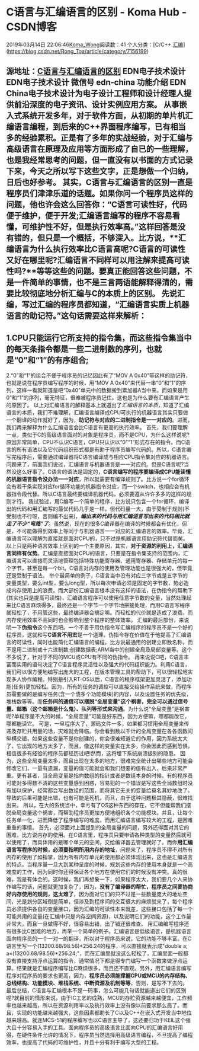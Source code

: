 # C语言与汇编语言的区别 - Koma Hub - CSDN博客
2019年03月14日 22:06:46[Koma_Wong](https://me.csdn.net/Rong_Toa)阅读数：41
个人分类：[C/C++																[汇编](https://blog.csdn.net/Rong_Toa/article/category/8750815)](https://blog.csdn.net/Rong_Toa/article/category/7156199)
> 
源地址：[C语言与汇编语言的区别](http://mp.weixin.qq.com/s?__biz=MjM5MzUxMTAwMg==&mid=2649733198&idx=5&sn=829e5c9cdf13adccf818f7faf3a11d1e&chksm=be8efb7b89f9726dbc6541557a63f1055f4a674efbf10cfc9176daeec102b0286188243d54d5&mpshare=1&scene=1&srcid=0312XZGj5kk8p3JNh4tJnf19#rd)
EDN电子技术设计 **EDN电子技术设计**
微信号 edn-china
功能介绍 EDN China电子技术设计为电子设计工程师和设计经理人提供前沿深度的电子资讯、设计实例应用方案。
从事嵌入式系统开发多年，对于软件方面，从初期的单片机汇编语言编程，到后来的C++界面程序编写，已有相当多的经验累积。正是有了多年的实战经验，对于汇编与高级语言在原理及应用等方面形成了自已的一些理解，也是我经常思考的问题，但一直没有以书面的方式记录下来，今天之所以写下这些文字，正是想做一个归纳，日后也好参考。
其实，**C语言与汇编语言的区别**一直是程序员们津津乐道的话题。如果你问一个程序员这样的问题，他也许会这么回答你：“C语言可读性好，代码便于维护，便于开发;汇编语言编写的程序不容易看懂，可维护性不好，但是执行效率高。”这样回答是没有错的，但只是一个概括，不够深入。比方说，**汇编语言为什么执行效率比C语言高呢?C语言的可读性又好在哪里呢?汇编语言不同样可以用注解来提高可读性吗?**等等这些的问题。要真正能回答这些问题，不是一件简单的事情，也不是三言两语能解释得清的，需要比较彻底地分析汇编与C的本质上的区别。
**先说汇编**，写过汇编的程序员都知道，“**汇编语言实质上机器语言的助记符。**”这句话需要这样来解析：
- 
1.CPU只能运行它所支持的指令集，而这些指令集当中的每天条指令都是一些二进制数的序列，也就是“0”和“1”的有序组合;
- 
2.“0”和“1”的组合不便于程序员的记忆因此有了“MOV A 0x40”等这样的助记符，也就是说在程序员编写程序的时候，用“MOV A 0x40”来代替一串“0”和“1”的序列，这样一看就知道是吧“0x40”单元中的数据搬到累加器A当中来。而如果是用0”和“1”的序列，毫无特征，很难被程序员记住。这也是为什么要有汇编语言产生的原因了。
以上对汇编语言的解释基本上就道出了*汇编语言的本质*，知道了汇编语言的本质，我们不难理解，汇编语言编译成CPU可执行的机器语言其实只要做一个翻译的动作就好了，因为，**助记符与对应的二进制指令是一一对应的**。进而，我们再来解释为什么汇编语言会比C语言有更高的执行效率。
首先，我们要理解一点，类似于C的高级语言面对的对象是程序员，而不是CPU，为什么这样说呢?原因非常简单，CPU不认识C语言，CPU只认识以“0”“1”形式存在的指令。而C语言的所有语法以及它代码组织形式都是有助于程序员编写代码的。所以，C语言编写完程序后，需要通过编译器将C语言编译成与相应CPU指令集对应的机器语言。
问题来了，前面我们说过，汇编语言与机器语言是一一对应的。但是C语言呢?当然没这么好事了。C语言的语法是固定的，**C语言编写的程序要编译成CPU能读懂的机器语言指令没办法一一对应**，所以就需要有编译规则了。比方说一个for循环会有若干条实现对应for循环功能的机器指令对应，而一个switch，也相应会有机器指令段代替。所以C语言最终要编译机器代码，必须要遵从许许多多的这样的规则才行。
我试验过，用C编写一个简单的程序，比方说只包含一个for循环，编译出的代码和用汇编写的最优代码几乎是一样。但代码量一大，由于受制于规则(不受制也不行呀，否则编不出来)，***编出来的代码与用汇编语言写出来的代码相比就走了不少“弯路”了***。虽然说，现在的很多C编译器在编译的时候都会有优化，但是，不可能做得到效率上等同于与机器语言一一对应的汇编语言的效率。毕竟，汇编语言可以理解为直接就是面对CPU的，只不过是机器语言用助记符代替而矣。
以上只是两种语言效率上区别的一个主要原因，其实，**对于资源的利用上，汇编语言同样有优势**。汇编是直接面对CPU的语言，只要是在指令集支持的范围内，汇编语言可以直接而灵活地管理包括特殊功能寄存器、通用寄存器、存储单元的每一个字节，甚至是每一个bit。C语言对内存的使用及管理功能也是很强大的，但毕竟还是受制于语法。
举个最简单的例子，C语言当中没有对应三字节或是五字节的变量类型，要么int型，要么long型，所以每次申请必须是固定的字节数，势必造成内存使用上的浪费。而大部份汇编语言根本没有这样的语法，在伪指令的帮助下(其实也只是提高可读性)，汇编语言程序可以使用任意字节数的变量，当然处理起来比C语言麻烦得多，最终还是一个字节一个字节地拼接处理，而用C语言写程序就轻松了，不用管这些，最终编译器会搞定嘛。而轻松的代价就是造成了浪费。而内存使用效率不高同时也会影响到整个程序的整体效率。
汇编的最后部份，来说明一下**伪指令**这个东西吧。一个不善于用伪指令写汇编程序的程序员不是一个好的程序员，这就和写**C语言不用宏**是一个道理。伪指令存在价值在于他提高了汇编语言的可读性，同时也能简化汇编语言的编程。比方说最通用的创建立即数名称，而不是用二进制或十六进制数;创建数据表;ARM当中的创建全局及局部变量等。这个不多说了，针对于不同的MCU或CPU有不同的伪指令。
再来说说C吧，C语言丰富而实用的语句决定了C语言程序灵活性以及强大的代码组织能力。利用C语言，我们可以很方便地编写出庞大的工程，在版本管理工具的帮助下，可以很轻松地实现多人协作编程。特别是引入RT-OS以后，C语言的程序框架更加灵活了，添加功能(任务)更加轻松。因为，所有的任务的调控可以直接交给操作系统来做，而程序员需要做的是编写任务(含一个或多个功能模块)的内容，以及设置任务的优先级，堆栈数等等。而**任务间的通信可以摆脱“全局变量”这个祸害，完全可以通过信号量、邮箱（这个邮箱是什么鬼）、队列等形式来沟通**。为什么说“全局变量”是祸害呢?单程序量不大的时候，“全局变量”可能是好东西，因为方便嘛，哪都能改它，哪都能读它。
可是，一旦程序大了，源码文件一多，如果都习惯用全局变量来传递及存贮共用量的话，灾难就会降临。你会看到数以千计的全局变量在各各函数间纵横交错，如果这些变量不是你创建的，你会很难知道它的作用，因为系统太大了，它出现的地方太多了，而且，像这样的变量实在太多，你会因此而感到恐惧，相信很多有经验的程序员都经历过吧!然而，这将埋下系统崩溃级别的隐患。
因为，这些全局变量太多，而且出现在太多的地方，很难完全统计出哪些地方可能会修改它们，一量有遗漏，变量的值可能就会和我们想要的值有出入，后果非常严重。更有甚者，当全局变量是指向数组的指针或者是数组本身的时候。有的程序员可能对多得数不清的这些变量感到困惑，容易犯的一个错误是写这些全局数组时没有加以保护，经常都会写出数组的范围，而将其它无关的变量给莫名其妙地改了。导致的后果可能是出错，也有可能是死机，而且，由于这种问题极其隐蔽，很难找出来。
所以，在大的系统当中，幸亏有了OS这种东西的存在，它不但能帮我们摆脱全局变量这个祸害，而帮助程序员更加方便地组织各个功能模块。并且，让每个任务单一化，进而降低了程序编写的难度。而用汇编语言编写较大的工程，是困难重重的事情。
首先，必须面对上面提到的全局变量的问题，另外还得面对其它的困难，比方说内存的使用。在C语言里，程序员只要申请各种类型的变量然后就可以使用了，而具体用的是哪个单元的空间，交给编译器去管理就好了。而你**用汇编语言写程序的时候，必须要指明所用内存的地址**，问题来了，程序员不得不对所有内存的使用了如指掌，因为所有内存单元的使用都必须体现出来，这也是汇编语言的特点。当程序量一旦大到某种呈度的时候，规划这些内存的使用本身就是一个高难度的工作，因为同时你还得保证各个地方在使用它们的时候没有冲突。真的很难，我是有体会的。这时候，我们再想象一下，如果程序太大，我们要几个人来协作编写的话，问题就更加复杂了，因为，**没有了编译器的帮忙，程序员之间要协商好内存使用的规则，这太难了**，因为面对它们的只不过是一些数量庞大的地址空间，光是划分区域倒是简单，但涉及到程序间的交互很大的麻烦就来了，每个程序员必须提供各自的变量接口，因为汇编的可读性本来就差，这些接口包括了每一个可能共用的变量(在汇编中只是内存空间资源)，以及说明它们的功能，这个工作量非常大，而且一旦做得不好，很容易出错，出了错还很难查。
用汇编编写程序还有很多比C困难的地方，再举一个简单的例子。汇编语言是低级语言，是机器语言面向程序员的一个一对一的翻译，所以对于程序员来说，它的功能不够丰富。在C语言里写一个(13200.68/98.56)*256.24的程序，可以直接就表示成"double a; a=(13200.68/98.56)*256.24;"，而在汇编里就没这么轻松了，汇编里面一般都没有直接支持浮点运算的指令，通常情况下都是得专门编写一个函数来做浮点运算。结果就是汇编程序编写比C麻烦很多，而且还不直观。另外，用汇编语言编写程序对程序员的要求也更高，因为，**程序员必须能撑握CPU或MCU的内存结构、总线结构、功能模块、堆栈系统、中断资源及机制等等**，否则，是写不下去的。
最后总结，C语言与汇编根本不是一码事，怎么可能几句话就能道出它们的区别呢?就目前的情形来说，由于IC工艺的成熟，MCU的存贮资源越来越便宜，工作频率也越来越高，所以在资源利用率以及执行效率上没有像以前要求那么高了。而且，实现的功能越来越强大，这些因素都助长了C以及C++在嵌入式开发当中地位越来越高。就连MCS-51的程序编写也以C语言主导了，这还要归功于KEIL这个强大且十分容易入手的工具。面向程序员的高级语言比面向CPU的汇编语言好用得，在硬件条件允许的情况下，程序员当然选择用高级语言编程，不旦提高了编程效率，也提高了代码的可维护性，并且十分有利于编写大型的工程。
